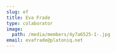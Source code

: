 ```yaml
---
slug: ef
title: Eva Frade
type: colaborator
image:
  path: /media/members/4y7a6525-1-.jpg
email: evafrade@platoniq.net
---
```


